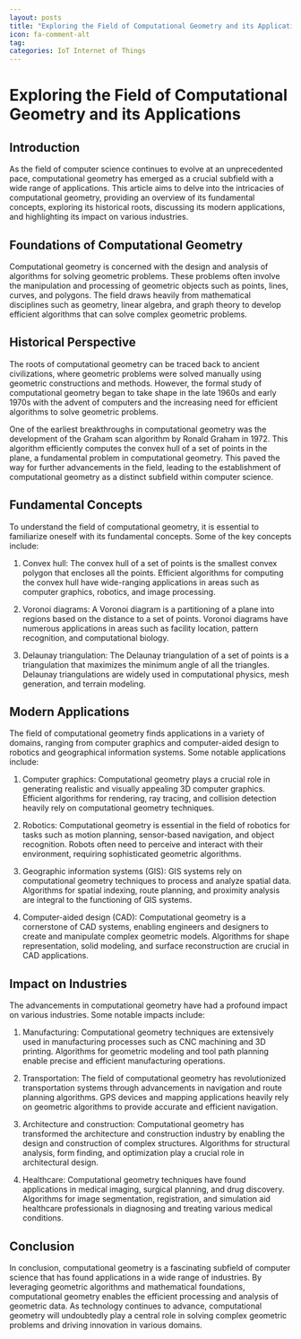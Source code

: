 ```yaml
---
layout: posts
title: "Exploring the Field of Computational Geometry and its Applications"
icon: fa-comment-alt
tag:      
categories: IoT Internet of Things
---
```



# Exploring the Field of Computational Geometry and its Applications

## Introduction

As the field of computer science continues to evolve at an unprecedented pace, computational geometry has emerged as a crucial subfield with a wide range of applications. This article aims to delve into the intricacies of computational geometry, providing an overview of its fundamental concepts, exploring its historical roots, discussing its modern applications, and highlighting its impact on various industries.

## Foundations of Computational Geometry

Computational geometry is concerned with the design and analysis of algorithms for solving geometric problems. These problems often involve the manipulation and processing of geometric objects such as points, lines, curves, and polygons. The field draws heavily from mathematical disciplines such as geometry, linear algebra, and graph theory to develop efficient algorithms that can solve complex geometric problems.

## Historical Perspective

The roots of computational geometry can be traced back to ancient civilizations, where geometric problems were solved manually using geometric constructions and methods. However, the formal study of computational geometry began to take shape in the late 1960s and early 1970s with the advent of computers and the increasing need for efficient algorithms to solve geometric problems.

One of the earliest breakthroughs in computational geometry was the development of the Graham scan algorithm by Ronald Graham in 1972. This algorithm efficiently computes the convex hull of a set of points in the plane, a fundamental problem in computational geometry. This paved the way for further advancements in the field, leading to the establishment of computational geometry as a distinct subfield within computer science.

## Fundamental Concepts

To understand the field of computational geometry, it is essential to familiarize oneself with its fundamental concepts. Some of the key concepts include:

1. Convex hull: The convex hull of a set of points is the smallest convex polygon that encloses all the points. Efficient algorithms for computing the convex hull have wide-ranging applications in areas such as computer graphics, robotics, and image processing.

2. Voronoi diagrams: A Voronoi diagram is a partitioning of a plane into regions based on the distance to a set of points. Voronoi diagrams have numerous applications in areas such as facility location, pattern recognition, and computational biology.

3. Delaunay triangulation: The Delaunay triangulation of a set of points is a triangulation that maximizes the minimum angle of all the triangles. Delaunay triangulations are widely used in computational physics, mesh generation, and terrain modeling.

## Modern Applications

The field of computational geometry finds applications in a variety of domains, ranging from computer graphics and computer-aided design to robotics and geographical information systems. Some notable applications include:

1. Computer graphics: Computational geometry plays a crucial role in generating realistic and visually appealing 3D computer graphics. Efficient algorithms for rendering, ray tracing, and collision detection heavily rely on computational geometry techniques.

2. Robotics: Computational geometry is essential in the field of robotics for tasks such as motion planning, sensor-based navigation, and object recognition. Robots often need to perceive and interact with their environment, requiring sophisticated geometric algorithms.

3. Geographic information systems (GIS): GIS systems rely on computational geometry techniques to process and analyze spatial data. Algorithms for spatial indexing, route planning, and proximity analysis are integral to the functioning of GIS systems.

4. Computer-aided design (CAD): Computational geometry is a cornerstone of CAD systems, enabling engineers and designers to create and manipulate complex geometric models. Algorithms for shape representation, solid modeling, and surface reconstruction are crucial in CAD applications.

## Impact on Industries

The advancements in computational geometry have had a profound impact on various industries. Some notable impacts include:

1. Manufacturing: Computational geometry techniques are extensively used in manufacturing processes such as CNC machining and 3D printing. Algorithms for geometric modeling and tool path planning enable precise and efficient manufacturing operations.

2. Transportation: The field of computational geometry has revolutionized transportation systems through advancements in navigation and route planning algorithms. GPS devices and mapping applications heavily rely on geometric algorithms to provide accurate and efficient navigation.

3. Architecture and construction: Computational geometry has transformed the architecture and construction industry by enabling the design and construction of complex structures. Algorithms for structural analysis, form finding, and optimization play a crucial role in architectural design.

4. Healthcare: Computational geometry techniques have found applications in medical imaging, surgical planning, and drug discovery. Algorithms for image segmentation, registration, and simulation aid healthcare professionals in diagnosing and treating various medical conditions.

## Conclusion

In conclusion, computational geometry is a fascinating subfield of computer science that has found applications in a wide range of industries. By leveraging geometric algorithms and mathematical foundations, computational geometry enables the efficient processing and analysis of geometric data. As technology continues to advance, computational geometry will undoubtedly play a central role in solving complex geometric problems and driving innovation in various domains.